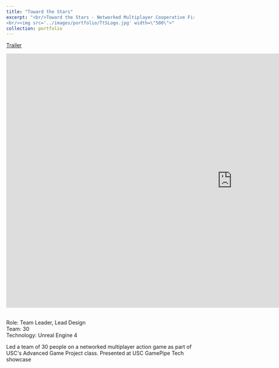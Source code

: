 ```yaml
---
title: "Toward the Stars"
excerpt: "<br/>Toward the Stars - Networked Multiplayer Cooperative First Person Action Game in Unreal Engine 4
<br/><img src='../images/portfolio/TtSLogo.jpg' width=\"500\">"
collection: portfolio
---
```


[Trailer](https://youtu.be/xTYO4FJvQT0)

<iframe width="1212" height="682" src="https://www.youtube.com/embed/xTYO4FJvQT0" title="Toward the Stars Spring 2015 Trailer" frameborder="0" allow="accelerometer; autoplay; clipboard-write; encrypted-media; gyroscope; picture-in-picture; web-share" referrerpolicy="strict-origin-when-cross-origin" allowfullscreen></iframe>

<br>Role: Team Leader, Lead Design
<br>Team: 30 
<br>Technology: Unreal Engine 4

Led a team of 30 people on a networked multiplayer action game as part of USC's Advanced Game Project class.
Presented at USC GamePipe Tech showcase

